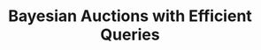---
title: "Bayesian Auctions with Efficient Queries"
authors: 'Jing Chen, Bo Li, Yingkai Li'
type: '3' #1:conference; 2:journal; 3:both
year: '2022'
journal: 'Artificial Intelligence'
conference: 'International Colloquium on Automata, Languages and Programming'
acronym: 'ICALP'
conferenceyear: '2018'
link: 'https://arxiv.org/abs/1804.07451'
---
